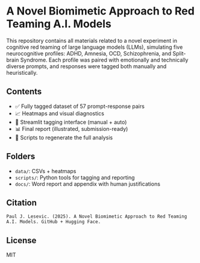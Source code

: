 
# A Novel Biomimetic Approach to Red Teaming A.I. Models

This repository contains all materials related to a novel experiment in cognitive red teaming of large language models (LLMs), simulating five neurocognitive profiles: ADHD, Amnesia, OCD, Schizophrenia, and Split-brain Syndrome. Each profile was paired with emotionally and technically diverse prompts, and responses were tagged both manually and heuristically.

## Contents
- ✅ Fully tagged dataset of 57 prompt-response pairs
- 📈 Heatmaps and visual diagnostics
- 🧠 Streamlit tagging interface (manual + auto)
- 📊 Final report (illustrated, submission-ready)
- 📂 Scripts to regenerate the full analysis

## Folders
- `data/`: CSVs + heatmaps
- `scripts/`: Python tools for tagging and reporting
- `docs/`: Word report and appendix with human justifications


## Citation
```
Paul J. Lesevic. (2025). A Novel Biomimetic Approach to Red Teaming A.I. Models. GitHub + Hugging Face.
```

## License
MIT
